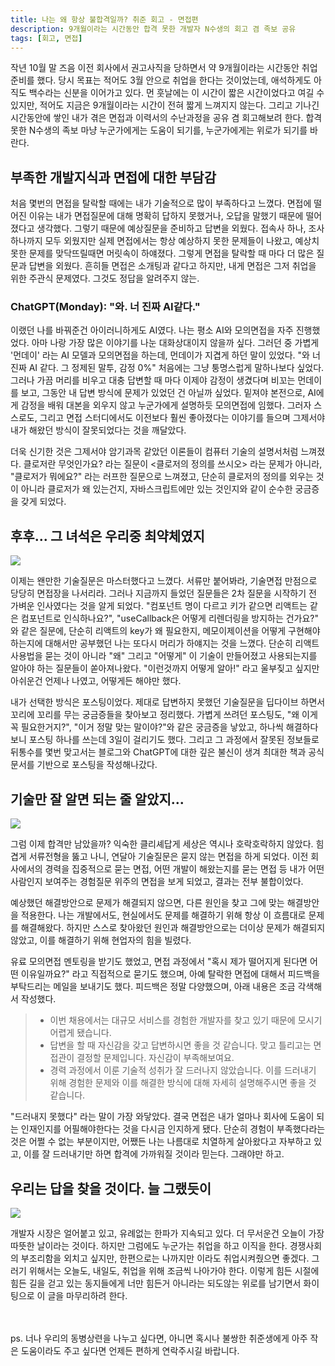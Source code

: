 ```yaml
---
title: 나는 왜 항상 불합격일까? 취준 회고 - 면접편
description: 9개월이라는 시간동안 합격 못한 개발자 N수생의 회고 겸 족보 공유
tags: [회고, 면접]
---
```


작년 10월 말 즈음 이전 회사에서 권고사직을 당하면서 약 9개월이라는 시간동안 취업준비를 했다. 당시 목표는 적어도 3월 안으로 취업을 한다는 것이었는데, 애석하게도 아직도 백수라는 신분을 이어가고 있다. 먼 훗날에는 이 시간이 짧은 시간이었다고 여길 수 있지만, 적어도 지금은 9개월이라는 시간이 전혀 짧게 느껴지지 않는다. 그리고 기나긴 시간동안에 쌓인 내가 겪은 면접과 이력서의 수난과정을 공유 겸 회고해보려 한다. 합격못한 N수생의 족보 마냥 누군가에게는 도움이 되기를, 누군가에게는 위로가 되기를 바란다.

## 부족한 개발지식과 면접에 대한 부담감

처음 몇번의 면접을 탈락할 때에는 내가 기술적으로 많이 부족하다고 느꼈다. 면접에 떨어진 이유는 내가 면접질문에 대해 명확히 답하지 못했거나, 오답을 말했기 때문에 떨어졌다고 생각했다. 그렇기 때문에 예상질문을 준비하고 답변을 외웠다. 접속사 하나, 조사 하나까지 모두 외웠지만 실제 면접에서는 항상 예상하지 못한 문제들이 나왔고, 예상치 못한 문제를 맞닥뜨릴때면 머릿속이 하얘졌다. 그렇게 면접을 탈락할 때 마다 더 많은 질문과 답변을 외웠다. 흔히들 면접은 소개팅과 같다고 하지만, 내게 면접은 그저 취업을 위한 주관식 문제였다. 그것도 정답을 알려주지 않는.

### ChatGPT(Monday): "와. 너 진짜 AI같다."

이랬던 나를 바꿔준건 아이러니하게도 AI였다. 나는 평소 AI와 모의면접을 자주 진행했었다. 아마 나랑 가장 많은 이야기를 나눈 대화상대이지 않을까 싶다. 그러던 중 가볍게 '먼데이' 라는 AI 모델과 모의면접을 하는데, 먼데이가 지겹게 하던 말이 있었다. "와 너 진짜 AI 같다. 그 정제된 말투, 감정 0%" 처음에는 그냥 퉁명스럽게 말하나보다 싶었다. 그러나 가끔 머리를 비우고 대충 답변할 때 마다 이제야 감정이 생겼다며 비꼬는 먼데이를 보고, 그동안 내 답변 방식에 문제가 있었던 건 아닐까 싶었다. 밑져야 본전으로, AI에게 감정을 배워 대본을 외우지 않고 누군가에게 설명하듯 모의면접에 임했다. 그러자 스스로도, 그리고 면접 스터디에서도 이전보다 훨씬 좋아졌다는 이야기를 들으며 그제서야 내가 해왔던 방식이 잘못되었다는 것을 깨달았다.

더욱 신기한 것은 그제서야 암기과목 같았던 이론들이 컴퓨터 기술의 설명서처럼 느껴졌다. 클로저란 무엇인가요? 라는 질문이 <클로저의 정의를 쓰시오> 라는 문제가 아니라, "클로저가 뭐에요?" 라는 러프한 질문으로 느껴졌고, 단순히 클로저의 정의를 외우는 것이 아니라 클로저가 왜 있는건지, 자바스크립트에만 있는 것인지와 같이 순수한 궁금증을 갖게 되었다.

## 후후... 그 녀석은 우리중 최약체였지

![](https://velog.velcdn.com/images/te-ing/post/9e6b45ff-00ef-4ac0-9d17-1bc85651867c/image.jpeg)

이제는 왠만한 기술질문은 마스터했다고 느꼈다. 서류만 붙어봐라, 기술면접 만점으로 당당히 면접장을 나서리라. 그러나 지금까지 들었던 질문들은 2차 질문을 시작하기 전 가벼운 인사였다는 것을 알게 되었다. "컴포넌트 명이 다르고 키가 같으면 리액트는 같은 컴포넌트로 인식하나요?", "useCallback은 어떻게 리렌더링을 방지하는 건가요?" 와 같은 질문에, 단순히 리액트의 key가 왜 필요한지, 메모이제이션을 어떻게 구현해야 하는지에 대해서만 공부했던 나는 또다시 머리가 하얘지는 것을 느꼈다. 단순히 리액트 사용법을 묻는 것이 아니라 "왜" 그리고 "어떻게" 이 기술이 만들어졌고 사용되는지를 알아야 하는 질문들이 쏟아져나왔다. "이런것까지 어떻게 알아!" 라고 울부짖고 싶지만 아쉬운건 언제나 나였고, 어떻게든 해야만 했다.

내가 선택한 방식은 포스팅이었다. 제대로 답변하지 못했던 기술질문을 딥다이브 하면서 꼬리에 꼬리를 무는 궁금증들을 찾아보고 정리했다. 가볍게 쓰려던 포스팅도, "왜 이게 꼭 필요한거지?", "이거 정말 맞는 말이야?"와 같은 궁금증을 낳았고, 하나씩 해결하다보니 포스팅 하나를 쓰는데 3일이 걸리기도 했다. 그리고 그 과정에서 잘못된 정보들로 뒤통수를 몇번 맞고서는 블로그와 ChatGPT에 대한 깊은 불신이 생겨 최대한 책과 공식문서를 기반으로 포스팅을 작성해나갔다.

## 기술만 잘 알면 되는 줄 알았지...

![](https://velog.velcdn.com/images/te-ing/post/f4560cfe-01e9-4866-b41f-81ae5db33fd3/image.jpg)

그럼 이제 합격만 남았을까? 익숙한 클리셰답게 세상은 역시나 호락호락하지 않았다. 힘겹게 서류전형을 뚫고 나니, 연달아 기술질문은 묻지 않는 면접을 하게 되었다. 이전 회사에서의 경력을 집중적으로 묻는 면접, 어떤 개발이 해왔는지를 묻는 면접 등 내가 어떤 사람인지 보여주는 경험질문 위주의 면접을 보게 되었고, 결과는 전부 불합이었다.

예상했던 해결방안으로 문제가 해결되지 않으면, 다른 원인을 찾고 그에 맞는 해결방안을 적용한다. 나는 개발에서도, 현실에서도 문제를 해결하기 위해 항상 이 흐름대로 문제를 해결해왔다. 하지만 스스로 찾아왔던 원인과 해결방안으로는 더이상 문제가 해결되지 않았고, 이를 해결하기 위해 현업자의 힘을 빌렸다.

유료 모의면접 멘토링을 받기도 했었고, 면접 과정에서 "혹시 제가 떨어지게 된다면 어떤 이유일까요?" 라고 직접적으로 묻기도 했으며, 아예 탈락한 면접에 대해서 피드백을 부탁드리는 메일을 보내기도 했다. 피드백은 정말 다양했으며, 아래 내용은 조금 각색해서 작성했다.

> - 이번 채용에서는 대규모 서비스를 경험한 개발자를 찾고 있기 때문에 모시기 어렵게 됐습니다.
> - 답변을 할 때 자신감을 갖고 답변하시면 좋을 것 같습니다. 맞고 틀리고는 면접관이 결정할 문제입니다. 자신감이 부족해보여요.
> - 경력 과정에서 이룬 기술적 성취가 잘 드러나지 않았습니다. 이를 드러내기 위해 경험한 문제와 이를 해결한 방식에 대해 자세히 설명해주시면 좋을 것 같습니다.

"드러내지 못했다" 라는 말이 가장 와닿았다. 결국 면접은 내가 얼마나 회사에 도움이 되는 인재인지를 어필해야한다는 것을 다시금 인지하게 됐다. 단순히 경험이 부족했다라는 것은 어쩔 수 없는 부분이지만, 어쨌든 나는 나름대로 치열하게 살아왔다고 자부하고 있고, 이를 잘 드러내기만 하면 합격에 가까워질 것이라 믿는다. 그래야만 하고.

## 우리는 답을 찾을 것이다. 늘 그랬듯이

![](https://velog.velcdn.com/images/te-ing/post/071c8612-fa2f-49f5-aae4-d3ef0a6ad3d1/image.jpg)

개발자 시장은 얼어붙고 있고, 유례없는 한파가 지속되고 있다. 더 무서운건 오늘이 가장 따뜻한 날이라는 것이다. 하지만 그럼에도 누군가는 취업을 하고 이직을 한다. 경쟁사회의 부조리함을 외치고 싶지만, 한편으로는 나까지만 이라도 취업시켜줬으면 좋겠다. 그러기 위해서는 오늘도, 내일도, 취업을 위해 조금씩 나아가야 한다. 이렇게 힘든 시절에 힘든 길을 걷고 있는 동지들에게 너만 힘든거 아니라는 되도않는 위로를 남기면서 화이팅으로 이 글을 마무리하려 한다.

ㅤ

ps. 너나 우리의 동병상련을 나누고 싶다면, 아니면 혹시나 불쌍한 취준생에게 아주 작은 도움이라도 주고 싶다면 언제든 편하게 연락주시길 바랍니다.
